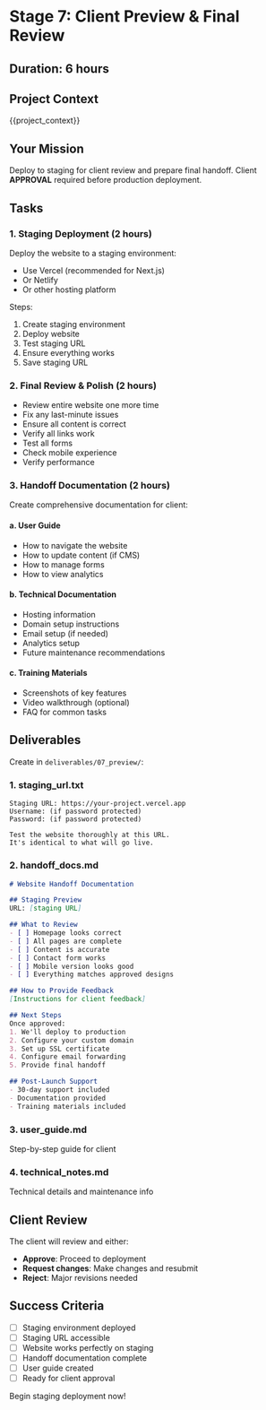 # Stage 7: Client Preview & Final Review

## Duration: 6 hours

## Project Context
{{project_context}}

## Your Mission

Deploy to staging for client review and prepare final handoff. Client **APPROVAL** required before production deployment.

## Tasks

### 1. Staging Deployment (2 hours)
Deploy the website to a staging environment:
- Use Vercel (recommended for Next.js)
- Or Netlify
- Or other hosting platform

Steps:
1. Create staging environment
2. Deploy website
3. Test staging URL
4. Ensure everything works
5. Save staging URL

### 2. Final Review & Polish (2 hours)
- Review entire website one more time
- Fix any last-minute issues
- Ensure all content is correct
- Verify all links work
- Test all forms
- Check mobile experience
- Verify performance

### 3. Handoff Documentation (2 hours)
Create comprehensive documentation for client:

#### a. User Guide
- How to navigate the website
- How to update content (if CMS)
- How to manage forms
- How to view analytics

#### b. Technical Documentation
- Hosting information
- Domain setup instructions
- Email setup (if needed)
- Analytics setup
- Future maintenance recommendations

#### c. Training Materials
- Screenshots of key features
- Video walkthrough (optional)
- FAQ for common tasks

## Deliverables

Create in `deliverables/07_preview/`:

### 1. staging_url.txt
```
Staging URL: https://your-project.vercel.app
Username: (if password protected)
Password: (if password protected)

Test the website thoroughly at this URL.
It's identical to what will go live.
```

### 2. handoff_docs.md
```markdown
# Website Handoff Documentation

## Staging Preview
URL: [staging URL]

## What to Review
- [ ] Homepage looks correct
- [ ] All pages are complete
- [ ] Content is accurate
- [ ] Contact form works
- [ ] Mobile version looks good
- [ ] Everything matches approved designs

## How to Provide Feedback
[Instructions for client feedback]

## Next Steps
Once approved:
1. We'll deploy to production
2. Configure your custom domain
3. Set up SSL certificate
4. Configure email forwarding
5. Provide final handoff

## Post-Launch Support
- 30-day support included
- Documentation provided
- Training materials included
```

### 3. user_guide.md
Step-by-step guide for client

### 4. technical_notes.md
Technical details and maintenance info

## Client Review

The client will review and either:
- **Approve**: Proceed to deployment
- **Request changes**: Make changes and resubmit
- **Reject**: Major revisions needed

## Success Criteria

- [ ] Staging environment deployed
- [ ] Staging URL accessible
- [ ] Website works perfectly on staging
- [ ] Handoff documentation complete
- [ ] User guide created
- [ ] Ready for client approval

Begin staging deployment now!
